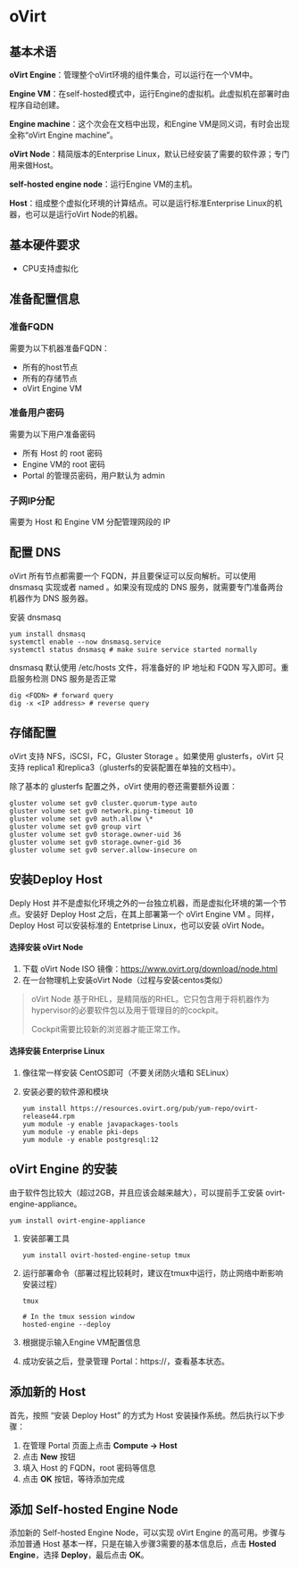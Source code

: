 # oVirt 

## 基本术语

**oVirt Engine**：管理整个oVirt环境的组件集合，可以运行在一个VM中。

**Engine VM**：在self-hosted模式中，运行Engine的虚拟机。此虚拟机在部署时由程序自动创建。

**Engine machine**：这个次会在文档中出现，和Engine VM是同义词，有时会出现全称“oVirt Engine machine”。

**oVirt Node**：精简版本的Enterprise Linux，默认已经安装了需要的软件源；专门用来做Host。

**self-hosted engine node**：运行Engine VM的主机。

**Host**：组成整个虚拟化环境的计算结点。可以是运行标准Enterprise Linux的机器，也可以是运行oVirt Node的机器。

## 基本硬件要求

- CPU支持虚拟化

## 准备配置信息

### 准备FQDN

需要为以下机器准备FQDN：

- 所有的host节点
- 所有的存储节点
- oVirt Engine VM

### 准备用户密码

需要为以下用户准备密码

- 所有 Host 的 root 密码
- Engine VM的 root 密码
- Portal 的管理员密码，用户默认为 admin

### 子网IP分配

需要为 Host 和 Engine VM 分配管理网段的 IP

## 配置 DNS

oVirt 所有节点都需要一个 FQDN，并且要保证可以反向解析。可以使用 dnsmasq 实现或者 named 。如果没有现成的 DNS 服务，就需要专门准备两台机器作为 DNS 服务器。

安装 dnsmasq

```shell
yum install dnsmasq
systemctl enable --now dnsmasq.service
systemctl status dnsmasq # make suire service started normally
```

dnsmasq 默认使用 /etc/hosts 文件，将准备好的 IP 地址和 FQDN 写入即可。重启服务检测 DNS 服务是否正常

```shell
dig <FQDN> # forward query
dig -x <IP address> # reverse query
```

## 存储配置

oVirt 支持 NFS，iSCSI，FC，Gluster Storage 。如果使用 glusterfs，oVirt 只支持 replica1 和replica3（glusterfs的安装配置在单独的文档中）。

除了基本的 glusterfs 配置之外，oVirt 使用的卷还需要额外设置：

```shell
gluster volume set gv0 cluster.quorum-type auto
gluster volume set gv0 network.ping-timeout 10
gluster volume set gv0 auth.allow \*
gluster volume set gv0 group virt
gluster volume set gv0 storage.owner-uid 36
gluster volume set gv0 storage.owner-gid 36
gluster volume set gv0 server.allow-insecure on
```

## 安装Deploy Host

Deply Host 并不是虚拟化环境之外的一台独立机器，而是虚拟化环境的第一个节点。安装好 Deploy Host 之后，在其上部署第一个 oVirt Engine VM 。同样，Deploy Host 可以安装标准的 Entetprise Linux，也可以安装 oVirt Node。

#### 选择安装 oVirt Node

1. 下载 oVirt Node ISO 镜像：https://www.ovirt.org/download/node.html
2. 在一台物理机上安装oVirt Node（过程与安装centos类似）

> oVirt Node 基于RHEL，是精简版的RHEL。它只包含用于将机器作为hypervisor的必要软件包以及用于管理目的的cockpit。
>
> Cockpit需要比较新的浏览器才能正常工作。

#### 选择安装 Enterprise Linux

1. 像往常一样安装 CentOS即可（不要关闭防火墙和 SELinux）

2. 安装必要的软件源和模块

   ```shell
   yum install https://resources.ovirt.org/pub/yum-repo/ovirt-release44.rpm
   yum module -y enable javapackages-tools
   yum module -y enable pki-deps
   yum module -y enable postgresql:12
   ```

## oVirt Engine 的安装

由于软件包比较大（超过2GB，并且应该会越来越大），可以提前手工安装 ovirt-engine-appliance。

```shell
yum install ovirt-engine-appliance
```

1. 安装部署工具

   ```shell
   yum install ovirt-hosted-engine-setup tmux
   ```

2. 运行部署命令（部署过程比较耗时，建议在tmux中运行，防止网络中断影响安装过程）

   ```shell
   tmux
   
   # In the tmux session window
   hosted-engine --deploy
   ```


3. 根据提示输入Engine VM配置信息
4. 成功安装之后，登录管理 Portal：https://<engine-fqdn>，查看基本状态。

## 添加新的 Host

首先，按照 “安装 Deploy Host” 的方式为 Host 安装操作系统。然后执行以下步骤：

1. 在管理 Portal 页面上点击 **Compute -> Host**
2. 点击 **New** 按钮
3. 填入 Host 的 FQDN，root 密码等信息
4. 点击 **OK** 按钮，等待添加完成

## 添加 Self-hosted Engine Node

添加新的 Self-hosted Engine Node，可以实现 oVirt Engine 的高可用。步骤与添加普通 Host 基本一样，只是在输入步骤3需要的基本信息后，点击 **Hosted Engine**，选择 **Deploy**，最后点击 **OK**。